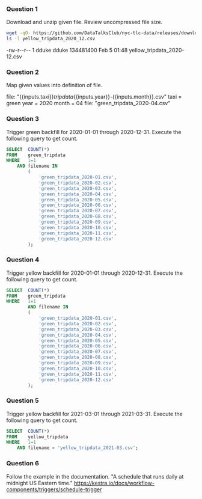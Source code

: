 ### Question 1 

Download and unzip given file. Review uncompressed file size.

``` bash
wget -qO- https://github.com/DataTalksClub/nyc-tlc-data/releases/download/yellow/yellow_tripdata_2020-12.csv.gz | gunzip > yellow_tripdata_2020-12.csv
ls -l yellow_tripdata_2020_12.csv
```

-rw-r--r-- 1 dduke dduke 134481400 Feb  5 01:48 yellow_tripdata_2020-12.csv


### Question 2

Map given values into definition of file. 

file: "{{inputs.taxi}}_tripdata_{{inputs.year}}-{{inputs.month}}.csv"
taxi = green
year = 2020
month = 04
file: "green_tripdata_2020-04.csv"


### Question 3

Trigger green backfill for 2020-01-01 through 2020-12-31.
Execute the following query to get count.

``` sql
SELECT 	COUNT(*) 
FROM 	green_tripdata
WHERE 	1=1
	AND filename IN 
		(
			'green_tripdata_2020-01.csv',
			'green_tripdata_2020-02.csv',
			'green_tripdata_2020-03.csv',
			'green_tripdata_2020-04.csv',
			'green_tripdata_2020-05.csv',
			'green_tripdata_2020-06.csv',
			'green_tripdata_2020-07.csv',
			'green_tripdata_2020-08.csv',
			'green_tripdata_2020-09.csv',
			'green_tripdata_2020-10.csv',
			'green_tripdata_2020-11.csv',
			'green_tripdata_2020-12.csv'
		);
```

### Question 4

Trigger yellow backfill for 2020-01-01 through 2020-12-31.
Execute the following query to get count.

``` sql
SELECT  COUNT(*)
FROM    green_tripdata
WHERE   1=1
        AND filename IN 
		(
			'green_tripdata_2020-01.csv',
			'green_tripdata_2020-02.csv',
			'green_tripdata_2020-03.csv',
			'green_tripdata_2020-04.csv',
			'green_tripdata_2020-05.csv',
			'green_tripdata_2020-06.csv',
			'green_tripdata_2020-07.csv',
			'green_tripdata_2020-08.csv',
			'green_tripdata_2020-09.csv',
			'green_tripdata_2020-10.csv',
			'green_tripdata_2020-11.csv',
			'green_tripdata_2020-12.csv'
		);
```

### Question 5

Trigger yellow backfill for 2021-03-01 through 2021-03-31.
Execute the following query to get count.

``` sql
SELECT  COUNT(*) 
FROM	yellow_tripdata
WHERE	1=1
	AND filename = 'yellow_tripdata_2021-03.csv';
```

### Question 6
Follow the example in the documentation. "A schedule that runs daily at midnight US Eastern time."
https://kestra.io/docs/workflow-components/triggers/schedule-trigger
